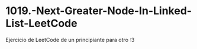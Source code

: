# 1019.-Next-Greater-Node-In-Linked-List-LeetCode
Ejercicio de LeetCode de un principiante para otro :3
